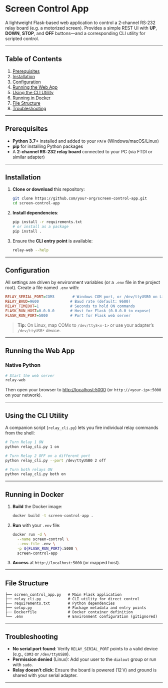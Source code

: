 # Screen Control App

A lightweight Flask-based web application to control a 2‑channel RS‑232 relay board (e.g. a motorized screen). Provides a simple REST UI with **UP**, **DOWN**, **STOP**, and **OFF** buttons—and a corresponding CLI utility for scripted control.

---

## Table of Contents

1. [Prerequisites](#prerequisites)
2. [Installation](#installation)
3. [Configuration](#configuration)
4. [Running the Web App](#running-the-web-app)
5. [Using the CLI Utility](#using-the-cli-utility)
6. [Running in Docker](#running-in-docker)
7. [File Structure](#file-structure)
8. [Troubleshooting](#troubleshooting)

---

## Prerequisites

* **Python 3.7+** installed and added to your `PATH` (Windows/macOS/Linux)
* **pip** for installing Python packages
* A **2‑channel RS‑232 relay board** connected to your PC (via FTDI or similar adapter)

---

## Installation

1. **Clone or download** this repository:

   ```bash
   git clone https://github.com/your-org/screen-control-app.git
   cd screen-control-app
   ```
2. **Install dependencies**:

   ```bash
   pip install -r requirements.txt
   # or install as a package
   pip install .
   ```
3. Ensure the **CLI entry point** is available:

   ```bash
   relay-web --help
   ```

---

## Configuration

All settings are driven by environment variables (or a `.env` file in the project root). Create a file named `.env` with:

```ini
RELAY_SERIAL_PORT=COM3        # Windows COM port, or /dev/ttyUSB0 on Linux
RELAY_BAUD=9600              # Baud rate (default: 9600)
RELAY_TIMEOUT=1              # Seconds to hold ON commands
FLASK_RUN_HOST=0.0.0.0       # Host for Flask (0.0.0.0 to expose)
FLASK_RUN_PORT=5000          # Port for Flask web server
```

> **Tip:** On Linux, map COMx to `/dev/ttyS<n-1>` or use your adapter’s `/dev/ttyUSB*` device.

---

## Running the Web App

### Native Python

```bash
# Start the web server
relay-web
```

Then open your browser to [http://localhost:5000](http://localhost:5000) (or `http://<your-ip>:5000` on your network).

---

## Using the CLI Utility

A companion script (`relay_cli.py`) lets you fire individual relay commands from the shell:

```bash
# Turn Relay 1 ON
python relay_cli.py 1 on

# Turn Relay 2 OFF on a different port
python relay_cli.py --port /dev/ttyUSB0 2 off

# Turn both relays ON
python relay_cli.py both on
```

---

## Running in Docker

1. **Build** the Docker image:

   ```bash
   docker build -t screen-control-app .
   ```
2. **Run** with your `.env` file:

   ```bash
   docker run -d \
     --name screen-control \
     --env-file .env \
     -p ${FLASK_RUN_PORT}:5000 \
     screen-control-app
   ```
3. **Access** at `http://localhost:5000` (or mapped host).

---

## File Structure

```
├── screen_control_app.py   # Main Flask application
├── relay_cli.py            # CLI utility for direct control
├── requirements.txt        # Python dependencies
├── setup.py                # Package metadata and entry points
├── Dockerfile              # Docker container definition
└── .env                    # Environment configuration (gitignored)
```

---

## Troubleshooting

* **No serial port found**: Verify `RELAY_SERIAL_PORT` points to a valid device (e.g., `COM3` or `/dev/ttyUSB0`).
* **Permission denied** (Linux): Add your user to the `dialout` group or run with `sudo`.
* **Relay doesn’t click**: Ensure the board is powered (12 V) and ground is shared with your serial adapter.

---
